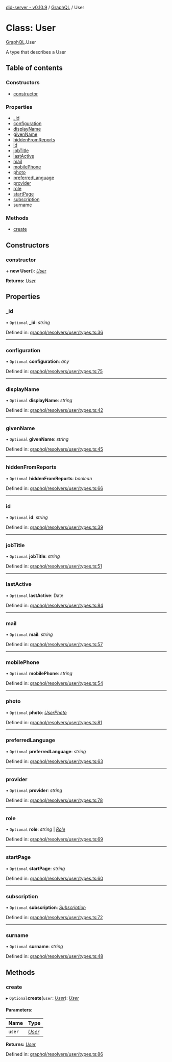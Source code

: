 [did-server - v0.10.9](../README.md) / [GraphQL](../modules/graphql.md) / User

# Class: User

[GraphQL](../modules/graphql.md).User

A type that describes a User

## Table of contents

### Constructors

- [constructor](graphql.user.md#constructor)

### Properties

- [\_id](graphql.user.md#_id)
- [configuration](graphql.user.md#configuration)
- [displayName](graphql.user.md#displayname)
- [givenName](graphql.user.md#givenname)
- [hiddenFromReports](graphql.user.md#hiddenfromreports)
- [id](graphql.user.md#id)
- [jobTitle](graphql.user.md#jobtitle)
- [lastActive](graphql.user.md#lastactive)
- [mail](graphql.user.md#mail)
- [mobilePhone](graphql.user.md#mobilephone)
- [photo](graphql.user.md#photo)
- [preferredLanguage](graphql.user.md#preferredlanguage)
- [provider](graphql.user.md#provider)
- [role](graphql.user.md#role)
- [startPage](graphql.user.md#startpage)
- [subscription](graphql.user.md#subscription)
- [surname](graphql.user.md#surname)

### Methods

- [create](graphql.user.md#create)

## Constructors

### constructor

\+ **new User**(): [*User*](graphql.user.md)

**Returns:** [*User*](graphql.user.md)

## Properties

### \_id

• `Optional` **\_id**: *string*

Defined in: [graphql/resolvers/user/types.ts:36](https://github.com/Puzzlepart/did/blob/dev/server/graphql/resolvers/user/types.ts#L36)

___

### configuration

• `Optional` **configuration**: *any*

Defined in: [graphql/resolvers/user/types.ts:75](https://github.com/Puzzlepart/did/blob/dev/server/graphql/resolvers/user/types.ts#L75)

___

### displayName

• `Optional` **displayName**: *string*

Defined in: [graphql/resolvers/user/types.ts:42](https://github.com/Puzzlepart/did/blob/dev/server/graphql/resolvers/user/types.ts#L42)

___

### givenName

• `Optional` **givenName**: *string*

Defined in: [graphql/resolvers/user/types.ts:45](https://github.com/Puzzlepart/did/blob/dev/server/graphql/resolvers/user/types.ts#L45)

___

### hiddenFromReports

• `Optional` **hiddenFromReports**: *boolean*

Defined in: [graphql/resolvers/user/types.ts:66](https://github.com/Puzzlepart/did/blob/dev/server/graphql/resolvers/user/types.ts#L66)

___

### id

• `Optional` **id**: *string*

Defined in: [graphql/resolvers/user/types.ts:39](https://github.com/Puzzlepart/did/blob/dev/server/graphql/resolvers/user/types.ts#L39)

___

### jobTitle

• `Optional` **jobTitle**: *string*

Defined in: [graphql/resolvers/user/types.ts:51](https://github.com/Puzzlepart/did/blob/dev/server/graphql/resolvers/user/types.ts#L51)

___

### lastActive

• `Optional` **lastActive**: Date

Defined in: [graphql/resolvers/user/types.ts:84](https://github.com/Puzzlepart/did/blob/dev/server/graphql/resolvers/user/types.ts#L84)

___

### mail

• `Optional` **mail**: *string*

Defined in: [graphql/resolvers/user/types.ts:57](https://github.com/Puzzlepart/did/blob/dev/server/graphql/resolvers/user/types.ts#L57)

___

### mobilePhone

• `Optional` **mobilePhone**: *string*

Defined in: [graphql/resolvers/user/types.ts:54](https://github.com/Puzzlepart/did/blob/dev/server/graphql/resolvers/user/types.ts#L54)

___

### photo

• `Optional` **photo**: [*UserPhoto*](graphql.userphoto.md)

Defined in: [graphql/resolvers/user/types.ts:81](https://github.com/Puzzlepart/did/blob/dev/server/graphql/resolvers/user/types.ts#L81)

___

### preferredLanguage

• `Optional` **preferredLanguage**: *string*

Defined in: [graphql/resolvers/user/types.ts:63](https://github.com/Puzzlepart/did/blob/dev/server/graphql/resolvers/user/types.ts#L63)

___

### provider

• `Optional` **provider**: *string*

Defined in: [graphql/resolvers/user/types.ts:78](https://github.com/Puzzlepart/did/blob/dev/server/graphql/resolvers/user/types.ts#L78)

___

### role

• `Optional` **role**: *string* \| [*Role*](graphql.role.md)

Defined in: [graphql/resolvers/user/types.ts:69](https://github.com/Puzzlepart/did/blob/dev/server/graphql/resolvers/user/types.ts#L69)

___

### startPage

• `Optional` **startPage**: *string*

Defined in: [graphql/resolvers/user/types.ts:60](https://github.com/Puzzlepart/did/blob/dev/server/graphql/resolvers/user/types.ts#L60)

___

### subscription

• `Optional` **subscription**: [*Subscription*](graphql.subscription.md)

Defined in: [graphql/resolvers/user/types.ts:72](https://github.com/Puzzlepart/did/blob/dev/server/graphql/resolvers/user/types.ts#L72)

___

### surname

• `Optional` **surname**: *string*

Defined in: [graphql/resolvers/user/types.ts:48](https://github.com/Puzzlepart/did/blob/dev/server/graphql/resolvers/user/types.ts#L48)

## Methods

### create

▸ `Optional`**create**(`user`: [*User*](graphql.user.md)): [*User*](graphql.user.md)

#### Parameters:

Name | Type |
:------ | :------ |
`user` | [*User*](graphql.user.md) |

**Returns:** [*User*](graphql.user.md)

Defined in: [graphql/resolvers/user/types.ts:86](https://github.com/Puzzlepart/did/blob/dev/server/graphql/resolvers/user/types.ts#L86)
